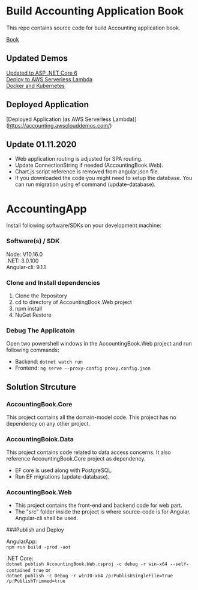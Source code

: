 # Build Accounting Application Book

This repo contains source code for build Accounting application book.

[Book](https://amzn.eu/d/bAZcdPj/)   

## Updated Demos

[Updated to ASP .NET Core 6](https://hexquote.com/migrating-asp-net-core-3-1-web-application-to-asp-net-core-6/)    
[Deploy to AWS Serverless Lambda](https://hexquote.com/migrate-on-prem-web-app-net-core-angular-and-postgres-to-aws-serverless/)    
[Docker and Kubernetes](https://hexquote.com/deploying-a-web-application-to-kubernetes-basics/)    

## Deployed Application

[Deployed Application (as AWS Serverless Lambda)] (https://accounting.awsclouddemos.com/)    

## Update 01.11.2020

- Web application routing is adjusted for SPA routing.
- Update ConnectionString if needed (AccountingBook.Web).
- Chart.js script reference is removed from angular.json file.
- If you downloaded the code you might need to setup the database. You can run migration using ef command (update-database).

# AccountingApp

Install following software/SDKs on your development machine:

### Software(s) / SDK
Node: V10.16.0    
.NET: 3.0.100    
Angular-cli: 9.1.1    

### Clone and Install dependencies

1. Clone the Repository    
2. cd to directory of AccountingBook.Web project    
3. npm install    
4. NuGet Restore    

### Debug The Applicatoin

Open two powershell windows in the AccountingBook.Web project and run following commands:

- Backend: `dotnet watch run`
- Frontend: `ng serve --proxy-config proxy.config.json`


## Solution Strcuture

### AccountingBook.Core

This project contains all the domain-model code. This project has no dependency on any other project.    

### AccountingBoiok.Data

This project contains code related to data access concerns. It also reference AccountingBook.Core project as dependency.    

- EF core is used along with PostgreSQL.   
- Run EF migrations (update-database).    

### AccountingBook.Web

- This project contains the front-end and backend code for web part.
- The "src" folder inside the project is where source-code is for Angular. Angular-cli shall be used.
	
###Publish and Deploy

AngularApp:    
`npm run build -prod -aot`

.NET Core:    
`dotnet publish AccountingBook.Web.csproj -c debug -r win-x64 --self-contained true`
or    
`dotnet publish -c Debug -r win10-x64 /p:PublishSingleFile=true /p:PublishTrimmed=true`

